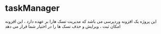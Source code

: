 # taskManager
این پروژه یک افزونه وردپرسی می باشد که مدیریت تسک هارا بر عهده دارد ، این افزونه امکان ثبت ، ویرایش و حذف تسک ها را در اختیار شما قرار می دهد
